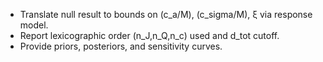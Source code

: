 - Translate null result to bounds on (c_a/M), (c_sigma/M), ξ via response model.
- Report lexicographic order (n_J,n_Q,n_c) used and d_tot cutoff.
- Provide priors, posteriors, and sensitivity curves.
